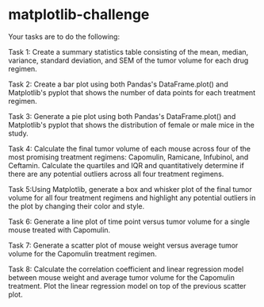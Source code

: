# matplotlib-challenge

Your tasks are to do the following:

Task 1: Create a summary statistics table consisting of the mean, median, variance, standard deviation, and SEM of the tumor volume for each drug regimen.


Task 2: Create a bar plot using both Pandas's DataFrame.plot() and Matplotlib's pyplot that shows the number of data points for each treatment regimen.


Task 3: Generate a pie plot using both Pandas's DataFrame.plot() and Matplotlib's pyplot that shows the distribution of female or male mice in the study.


Task 4: Calculate the final tumor volume of each mouse across four of the most promising treatment regimens: Capomulin, Ramicane, Infubinol, and Ceftamin. Calculate the quartiles and IQR and quantitatively determine if there are any potential outliers across all four treatment regimens.


Task 5:Using Matplotlib, generate a box and whisker plot of the final tumor volume for all four treatment regimens and highlight any potential outliers in the plot by changing their color and style.


Task 6: Generate a line plot of time point versus tumor volume for a single mouse treated with Capomulin.


Task 7: Generate a scatter plot of mouse weight versus average tumor volume for the Capomulin treatment regimen.


Task 8: Calculate the correlation coefficient and linear regression model between mouse weight and average tumor volume for the Capomulin treatment. Plot the linear regression model on top of the previous scatter plot.
